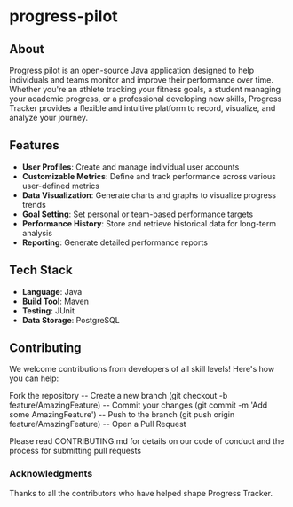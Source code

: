 
# progress-pilot

## About

Progress pilot is an open-source Java application designed to help individuals and teams monitor and improve their performance over time. Whether you're an athlete tracking your fitness goals, a student managing your academic progress, or a professional developing new skills, Progress Tracker provides a flexible and intuitive platform to record, visualize, and analyze your journey.

## Features

-   **User Profiles**: Create and manage individual user accounts
-   **Customizable Metrics**: Define and track performance across various user-defined metrics
-   **Data Visualization**: Generate charts and graphs to visualize progress trends
-   **Goal Setting**: Set personal or team-based performance targets
-   **Performance History**: Store and retrieve historical data for long-term analysis
-   **Reporting**: Generate detailed performance reports

## Tech Stack

-   **Language**: Java
-   **Build Tool**: Maven
-   **Testing**: JUnit
-   **Data Storage**: PostgreSQL
  
## Contributing
We welcome contributions from developers of all skill levels! Here's how you can help:

Fork the repository
-- Create a new branch (git checkout -b feature/AmazingFeature)
-- Commit your changes (git commit -m 'Add some AmazingFeature')
-- Push to the branch (git push origin feature/AmazingFeature)
-- Open a Pull Request

Please read CONTRIBUTING.md for details on our code of conduct and the process for submitting pull requests

### Acknowledgments
Thanks to all the contributors who have helped shape Progress Tracker.


